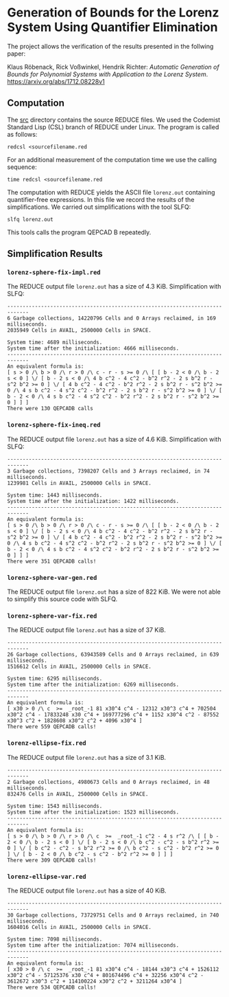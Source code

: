 # Generation of Bounds for the Lorenz System Using Quantifier Elimination

The project allows the verification of the results presented in the follwing paper:

Klaus Röbenack, Rick Voßwinkel, Hendrik Richter: *Automatic Generation of Bounds for Polynomial Systems with Application to the Lorenz System*. https://arxiv.org/abs/1712.08228v1

## Computation

The [src](../src) directory contains the source REDUCE files. We used the Codemist Standard Lisp (CSL) branch of REDUCE under Linux. The program is called as follows:

```
redcsl <sourcefilename.red
```

For an additional measurement of the computation time we use the calling sequence:

```
time redcsl <sourcefilename.red
```

The computation with REDUCE yields the ASCII file ```lorenz.out``` containing quantifier-free expressions. In this file we record the results of the simplifications. We carried out simplifications with the tool SLFQ:

```
slfq lorenz.out
```

This tools calls the program QEPCAD B repeatedly. 

## Simplification Results

### ```lorenz-sphere-fix-impl.red```

The REDUCE output file ```lorenz.out``` has a size of 4.3 KiB. Simplification with SLFQ:

```
-----------------------------------------------------------------------------
6 Garbage collections, 14220796 Cells and 0 Arrays reclaimed, in 169 milliseconds.
2035949 Cells in AVAIL, 2500000 Cells in SPACE.

System time: 4689 milliseconds.
System time after the initialization: 4666 milliseconds.
-----------------------------------------------------------------------------
An equivalent formula is:
[ s > 0 /\ b > 0 /\ r > 0 /\ c - r - s >= 0 /\ [ [ b - 2 < 0 /\ b - 2 s < 0 ] \/ [ b - 2 s < 0 /\ 4 b c^2 - 4 c^2 - b^2 r^2 - 2 s b^2 r - s^2 b^2 >= 0 ] \/ [ 4 b c^2 - 4 c^2 - b^2 r^2 - 2 s b^2 r - s^2 b^2 >= 0 /\ 4 s b c^2 - 4 s^2 c^2 - b^2 r^2 - 2 s b^2 r - s^2 b^2 >= 0 ] \/ [ b - 2 < 0 /\ 4 s b c^2 - 4 s^2 c^2 - b^2 r^2 - 2 s b^2 r - s^2 b^2 >= 0 ] ] ]
There were 130 QEPCADB calls
```

### ```lorenz-sphere-fix-ineq.red```

The REDUCE output file ```lorenz.out``` has a size of 4.6 KiB. Simplification with SLFQ:

```
-----------------------------------------------------------------------------
3 Garbage collections, 7398207 Cells and 3 Arrays reclaimed, in 74 milliseconds.
1239981 Cells in AVAIL, 2500000 Cells in SPACE.

System time: 1443 milliseconds.
System time after the initialization: 1422 milliseconds.
-----------------------------------------------------------------------------
An equivalent formula is:
[ s > 0 /\ b > 0 /\ r > 0 /\ c - r - s >= 0 /\ [ [ b - 2 < 0 /\ b - 2 s < 0 ] \/ [ b - 2 s < 0 /\ 4 b c^2 - 4 c^2 - b^2 r^2 - 2 s b^2 r - s^2 b^2 >= 0 ] \/ [ 4 b c^2 - 4 c^2 - b^2 r^2 - 2 s b^2 r - s^2 b^2 >= 0 /\ 4 s b c^2 - 4 s^2 c^2 - b^2 r^2 - 2 s b^2 r - s^2 b^2 >= 0 ] \/ [ b - 2 < 0 /\ 4 s b c^2 - 4 s^2 c^2 - b^2 r^2 - 2 s b^2 r - s^2 b^2 >= 0 ] ] ]
There were 351 QEPCADB calls!
```

### ```lorenz-sphere-var-gen.red```

The REDUCE output file ```lorenz.out``` has a size of 822 KiB. We were not able to simplify this source code with SLFQ.

### ```lorenz-sphere-var-fix.red```

The REDUCE output file ```lorenz.out``` has a size of 37 KiB.

```
-----------------------------------------------------------------------------
26 Garbage collections, 63943589 Cells and 0 Arrays reclaimed, in 639 milliseconds.
1516612 Cells in AVAIL, 2500000 Cells in SPACE.

System time: 6295 milliseconds.
System time after the initialization: 6269 milliseconds.
-----------------------------------------------------------------------------
An equivalent formula is:
[ x30 > 0 /\ c  >=  _root_-1 81 x30^4 c^4 - 12312 x30^3 c^4 + 702504 x30^2 c^4 - 17833248 x30 c^4 + 169777296 c^4 + 1152 x30^4 c^2 - 87552 x30^3 c^2 + 1828608 x30^2 c^2 + 4096 x30^4 ]
There were 559 QEPCADB calls!
```

### ```lorenz-ellipse-fix.red```

The REDUCE output file ```lorenz.out``` has a size of 3.1 KiB.

```
-----------------------------------------------------------------------------
2 Garbage collections, 4980673 Cells and 0 Arrays reclaimed, in 48 milliseconds.
832476 Cells in AVAIL, 2500000 Cells in SPACE.

System time: 1543 milliseconds.
System time after the initialization: 1523 milliseconds.
-----------------------------------------------------------------------------
An equivalent formula is:
[ s > 0 /\ b > 0 /\ r > 0 /\ c  >=  _root_-1 c^2 - 4 s r^2 /\ [ [ b - 2 < 0 /\ b - 2 s < 0 ] \/ [ b - 2 s < 0 /\ b c^2 - c^2 - s b^2 r^2 >= 0 ] \/ [ b c^2 - c^2 - s b^2 r^2 >= 0 /\ b c^2 - s c^2 - b^2 r^2 >= 0 ] \/ [ b - 2 < 0 /\ b c^2 - s c^2 - b^2 r^2 >= 0 ] ] ]
There were 309 QEPCADB calls!
```

### ```lorenz-ellipse-var.red```

The REDUCE output file ```lorenz.out``` has a size of 40 KiB.

```
-----------------------------------------------------------------------------
30 Garbage collections, 73729751 Cells and 0 Arrays reclaimed, in 740 milliseconds.
1604016 Cells in AVAIL, 2500000 Cells in SPACE.

System time: 7098 milliseconds.
System time after the initialization: 7074 milliseconds.
-----------------------------------------------------------------------------
An equivalent formula is:
[ x30 > 0 /\ c  >=  _root_-1 81 x30^4 c^4 - 18144 x30^3 c^4 + 1526112 x30^2 c^4 - 57125376 x30 c^4 + 801674496 c^4 + 32256 x30^4 c^2 - 3612672 x30^3 c^2 + 114100224 x30^2 c^2 + 3211264 x30^4 ]
There were 534 QEPCADB calls!
```